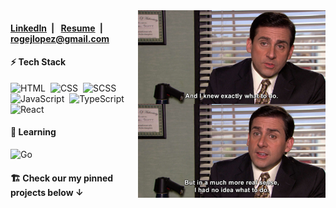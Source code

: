 <img alt="Coding IRL" src="./no-idea.jpg" align="right"  width="300"/>

<h4>
 <a href="https://www.linkedin.com/in/roge-lopez/">LinkedIn</a>&ensp;|&ensp;
 <a href="./Rogelio_Lopez_Resume.pdf">Resume</a>&ensp;|&ensp;
 <a href="mailto:rogejlopez@gmail.com">rogejlopez@gmail.com</a>
</h4>


<div>
 <h4>⚡&nbsp;Tech Stack</h4>
 
 ![HTML](https://img.shields.io/badge/-HTML-05122A?style=flat&logo=HTML5)&nbsp;
 ![CSS](https://img.shields.io/badge/-CSS-05122A?style=flat&logo=CSS3&logoColor=1572B6)&nbsp;
 ![SCSS](https://img.shields.io/badge/-Sass-05122A?style=flat&logo=Sass)&nbsp;
 ![JavaScript](https://img.shields.io/badge/-JavaScript-05122A?style=flat&logo=javascript)&nbsp;
 ![TypeScript](https://img.shields.io/badge/-TypeScript-05122A?style=flat&logo=typescript)&nbsp;
 ![React](https://img.shields.io/badge/-React-05122A?style=flat&logo=react)&nbsp;
 
 <h4>🧠&nbsp;Learning</h4>
 
 ![Go](https://img.shields.io/badge/-Go-05122A?style=flat&logo=Go)&nbsp;

</div>


<h4>🏗️&nbsp;Check our my <b>pinned projects</b> below ↓</h4>
